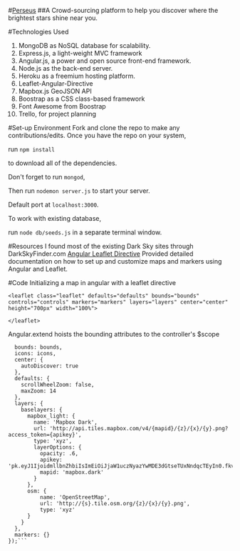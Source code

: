 #[Perseus](https://gaze-perseus.herokuapp.com/)
##A Crowd-sourcing platform to help you discover where the brightest stars shine near you.

#Technologies Used
1. MongoDB as NoSQL database for scalability.
2. Express.js, a light-weight MVC framework
3. Angular.js, a power and open source front-end framework.
4. Node.js as the back-end server.
5. Heroku as a freemium hosting platform.
6. Leaflet-Angular-Directive
7. Mapbox.js GeoJSON API
8. Boostrap as a CSS class-based framework
9. Font Awesome from Boostrap
10. Trello, for project planning

#Set-up Environment
Fork and clone the repo to make any contributions/edits. Once you have the repo on your system,

run ```npm install```

to download all of the dependencies.

Don't forget to run ```mongod```,


Then run ```nodemon server.js``` to start your server.

Default port at ```localhost:3000```.

To work with existing database,

run ```node db/seeds.js``` in a separate terminal window.

#Resources
I found most of the existing Dark Sky sites through DarkSkyFinder.com
[Angular Leaflet Directive](http://tombatossals.github.io/angular-leaflet-directive) Provided detailed documentation on how to set up and customize maps and markers using Angular and Leaflet.

#Code
Initializing a map in angular with a leaflet directive

```
<leaflet class="leaflet" defaults="defaults" bounds="bounds" controls="controls" markers="markers" layers="layers" center="center" height="700px" width="100%">

</leaflet>
```

Angular.extend hoists the bounding attributes to the controller's $scope
```angular.extend($scope, {
  bounds: bounds,
  icons: icons,
  center: {
    autoDiscover: true
  },
  defaults: {
    scrollWheelZoom: false,
    maxZoom: 14
  },
  layers: {
    baselayers: {
      mapbox_light: {
        name: 'Mapbox Dark',
        url: 'http://api.tiles.mapbox.com/v4/{mapid}/{z}/{x}/{y}.png?access_token={apikey}',
        type: 'xyz',
        layerOptions: {
          opacity: .6,
          apikey: 'pk.eyJ1IjoidmllbnZhbiIsImEiOiJjaW1uczNyazYwMDE3dGtseTUxNndqcTEyIn0.fkvvqUjwFKLu5JhdbwKNWw',
          mapid: 'mapbox.dark'
        }
      },
      osm: {
          name: 'OpenStreetMap',
          url: 'http://{s}.tile.osm.org/{z}/{x}/{y}.png',
          type: 'xyz'
      }
    }
  },
  markers: {}
});```
